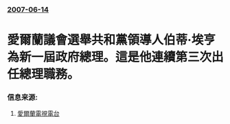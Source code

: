 ### [2007-06-14](/news/2007/06/14/index.md)

##### 
# 愛爾蘭議會選舉共和黨領導人伯蒂·埃亨為新一屆政府總理。這是他連續第三次出任總理職務。




### 信息来源:

1. [愛爾蘭電視電台](http://www.rte.ie/news/2007/0614/election.html)
